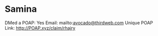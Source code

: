 # Samina

DMed a POAP: Yes
Email: mailto:avocado@thirdweb.com
Unique POAP Link: http://POAP.xyz/claim/rhajry